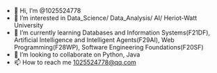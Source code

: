 - 👋 Hi, I’m @1025524778
- 👀 I’m interested in Data_Science/ Data_Analysis/ AI/ Heriot-Watt University
- 🌱 I’m currently learning Databases and Information Systems(F21DF), Artificial Intelligence and Intelligent Agents(F29AI), Web Programming(F28WP), Software Engineering Foundations(F20SF)
- 💞️ I’m looking to collaborate on Python, Java
- 📫 How to reach me 1025524778@qq.com

<!---
1025524778/1025524778 is a ✨ special ✨ repository because its `README.md` (this file) appears on your GitHub profile.
You can click the Preview link to take a look at your changes.
--->
